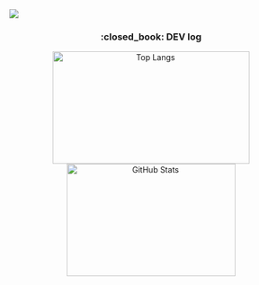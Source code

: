 <img src="https://capsule-render.vercel.app/api?type=waving&color=black&height=300&section=header&text=aron%20GitHub&fontSize=90&fontColor=FFFFFF"/>


<div align="center">
  <p>
    <h3>:closed_book: DEV log</h3>
  </p>
  <p>
    <img src="https://github-readme-stats.vercel.app/api/top-langs/?username=Seo-aron&layout=compact&theme=dark" alt="Top Langs" style="width: 350px; height: 200px; vertical-align: middle;" />
    <img src="https://github-readme-stats.vercel.app/api?username=Seo-aron&show_icons=true&theme=dark" alt="GitHub Stats" style="width: 300px; height: 200px;" />
  </p>
</div>
